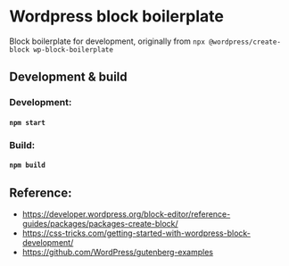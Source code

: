 # Wordpress block boilerplate

Block boilerplate for development, originally from `npx @wordpress/create-block wp-block-boilerplate`

## Development & build

### Development:

#### `npm start`

### Build:

#### `npm build`

## Reference:

- https://developer.wordpress.org/block-editor/reference-guides/packages/packages-create-block/
- https://css-tricks.com/getting-started-with-wordpress-block-development/
- https://github.com/WordPress/gutenberg-examples
